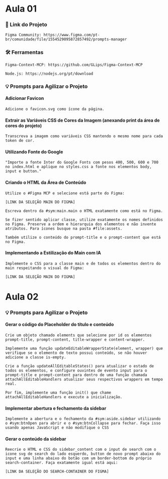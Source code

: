 # Aula 01

### 🔗 Link do Projeto

    Figma Community: https://www.figma.com/pt-br/comunidade/file/1554529095872857492/prompts-manager

### 🛠️ Ferramentas

    Figma-Context-MCP: https://github.com/GLips/Figma-Context-MCP

    Node.js: https://nodejs.org/pt/download

### 💡 Prompts para Agilizar o Projeto

#### Adicionar Favicon

    Adicione o favicon.svg como ícone da página.

#### Extrair as Variáveis CSS de Cores da Imagem (anexando print da área de cores do projeto)

    Transcreva a imagem como variáveis CSS mantendo o mesmo nome para cada token de cor.

#### Utilizando Fonte do Google

    "Importe a fonte Inter do Google Fonts com pesos 400, 500, 600 e 700 no index.html e aplique no styles.css a fonte nos elementos body, input e button."

#### Criando o HTML da Área de Conteúdo

    Utilize o #Figma MCP e selecione está parte do Figma:

    [LINK DA SELEÇÃO MAIN DO FIGMA]

    Escreva dentro da #sym:main.main o HTML exatamente como está no Figma.

    Se fizer sentido aplicar classe, utilize exatamente os nomes definidos no Figma. Preserve a ordem e hierarquia dos elementos e não invente atributos. Para ícones busque na pasta #file:assets.

    Também utilize o conteúdo do prompt-title e o prompt-content que está no Figma.

#### Implementando a Estilização do Main com IA

    Implemente o CSS para a classe main e de todos os elementos dentro do main respeitando o visual do Figma:

    [LINK DA SELEÇÃO MAIN DO FIGMA]

# Aula 02

### 💡 Prompts para Agilizar o Projeto

#### Gerar o código do Placeholder do título e conteúdo

    Crie um objeto chamado elements que selecione por id os elementos prompt-title, prompt-content, title-wrapper e content-wrapper.

    Implemente uma função updateEditableWrapperState(element, wrapper) que verifique se o elemento de texto possui conteúdo, se não houver adicione a classe is-empty.

    Crie a função updateAllEditableStates() para atualizar o estado de todos os elementos, e configure ouvintes de evento input para o prompt-title e prompt-content para dentro de uma função chamada attachAllEditableHandlers atualizar seus respectivos wrappers em tempo real.

    Por fim, implemente uma função init() que chame attachAllEditableHandlers e execute a inicialização.

#### Implementar abertura e fechamento da sidebar

    Implemente a abertura e o fechamento da #sym:aside.sidebar utilizando o #sym:btnOpen para abrir e o #sym:btnCollapse para fechar. Faça isso usando apenas JavaScript e não modifique o CSS

#### Gerar o conteúdo da sidebar

    Reecrie o HTML e CSS do sidebar_content com o input de search com o icone svg de search do lado esquerdo, button de novo prompt abaixo do input e uma linha abaixo do botão com um border-bottom do próprio search-container. Faça exatamente igual está aqui:

    [LINK DA SELEÇÃO DO SEARCH-CONTAINER DO FIGMA]